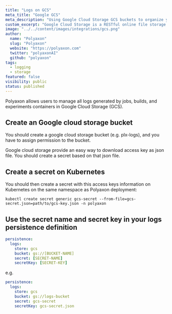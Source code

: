 ```yaml
---
title: "Logs on GCS"
meta_title: "Google GCS"
meta_description: "Using Google Cloud Storage GCS buckets to organize your jobs, builds, and experiment logs. Polyaxon allows users to manage all logs generated by jobs, builds, and experiments containers in Google Cloud Storage GCS."
custom_excerpt: "Google Cloud Storage is a RESTful online file storage web service for storing and accessing data on Google Cloud Platform infrastructure. The service combines the performance and scalability of Google's cloud with advanced security and sharing capabilities."
image: "../../content/images/integrations/gcs.png"
author:
  name: "Polyaxon"
  slug: "Polyaxon"
  website: "https://polyaxon.com"
  twitter: "polyaxonAI"
  github: "polyaxon"
tags: 
  - logging
  - storage
featured: false
visibility: public
status: published
---
```


Polyaxon allows users to manage all logs generated by jobs, builds, and experiments containers in Google Cloud Storage (GCS).

## Create an Google cloud storage bucket

You should create a google cloud storage bucket (e.g. plx-logs), and you have to assign permission to the bucket.

Google cloud storage provide an easy way to download access key as json file. You should create a secret based on that json file.

## Create a secret on Kubernetes

You should then create a secret with this access keys information on Kubernetes on the same namespace as Polyaxon deployment:

`kubectl create secret generic gcs-secret --from-file=gcs-secret.json=path/to/gcs-key.json -n polyaxon`

## Use the secret name and secret key in your logs persistence definition

```yaml
persistence:
  logs:
    store: gcs
    bucket: gs://[BUCKET-NAME]
    secret: [SECRET-NAME]
    secretKey: [SECRET-KEY]
```

e.g.

```yaml
persistence:
  logs:
    store: gcs
    bucket: gs://logs-bucket
    secret: gcs-secret
    secretKey: gcs-secret.json
```
